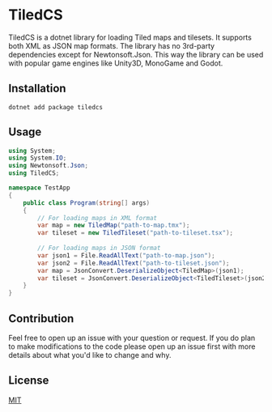 # TiledCS
TiledCS is a dotnet library for loading Tiled maps and tilesets. It supports both XML as JSON map formats. The library has no 3rd-party dependencies except for Newtonsoft.Json. This way the library can be used with popular game engines like Unity3D, MonoGame and Godot.

## Installation
```
dotnet add package tiledcs
```

## Usage
```csharp
using System;
using System.IO;
using Newtonsoft.Json;
using TiledCS;

namespace TestApp
{
    public class Program(string[] args)
    {
        // For loading maps in XML format
        var map = new TiledMap("path-to-map.tmx");        
        var tileset = new TiledTileset("path-to-tileset.tsx");
           
        // For loading maps in JSON format
        var json1 = File.ReadAllText("path-to-map.json");
        var json2 = File.ReadAllText("path-to-tileset.json");
        var map = JsonConvert.DeserializeObject<TiledMap>(json1);
        var tileset = JsonConvert.DeserializeObject<TiledTileset>(json2);
    }
}
```

## Contribution
Feel free to open up an issue with your question or request. If you do plan to make modifications to the code please open up an issue first with more details about what you'd like to change and why.

## License
[MIT](LICENSE)
